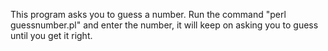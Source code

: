 This program asks you to guess a number. Run the command "perl guessnumber.pl" and enter the number, it will keep on asking you to guess until you get it right.

